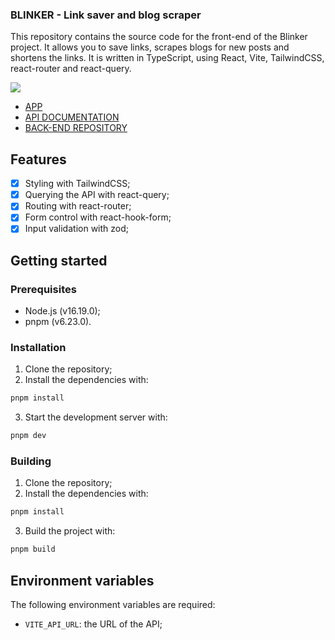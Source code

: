 ### BLINKER - Link saver and blog scraper

This repository contains the source code for the front-end of the Blinker project. It allows you to save links, scrapes blogs for new posts and shortens the links. It is written in TypeScript, using React, Vite, TailwindCSS, react-router and react-query.

![](https://github.com/GessioMori/blinker-app/blob/main/example.png?raw=true)

- [APP](https://blinker.gm3.tech)
- [API DOCUMENTATION](https://gm3.tech/blinker/api-docs/)
- [BACK-END REPOSITORY](https://github.com/GessioMori/blinker-api)

## Features

- [x] Styling with TailwindCSS;
- [x] Querying the API with react-query;
- [x] Routing with react-router;
- [x] Form control with react-hook-form;
- [x] Input validation with zod;

## Getting started

### Prerequisites

- Node.js (v16.19.0);
- pnpm (v6.23.0).

### Installation

1. Clone the repository;
2. Install the dependencies with:

```bash
pnpm install
```

3. Start the development server with:

```bash
pnpm dev
```

### Building

1. Clone the repository;
2. Install the dependencies with:

```bash
pnpm install
```

3. Build the project with:

```bash
pnpm build
```

## Environment variables

The following environment variables are required:

- `VITE_API_URL`: the URL of the API;
